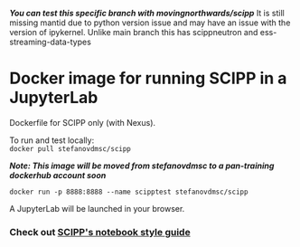 ***You can test this specific branch with movingnorthwards/scipp***
It is still missing mantid due to python version issue and may have an issue with the version of ipykernel.
Unlike main branch this has scippneutron and ess-streaming-data-types


# Docker image for running SCIPP in a JupyterLab 

Dockerfile for SCIPP only (with Nexus).

To run and test locally:    
`docker pull stefanovdmsc/scipp`

***Note: This image will be moved from stefanovdmsc to a pan-training dockerhub account soon***

`docker run -p 8888:8888 --name scipptest stefanovdmsc/scipp`

A JupyterLab will be launched in your browser. 

### Check out [SCIPP's notebook style guide](https://github.com/scipp/scipp/blob/main/docs/reference/developer/notebook-style-guide.ipynb)
